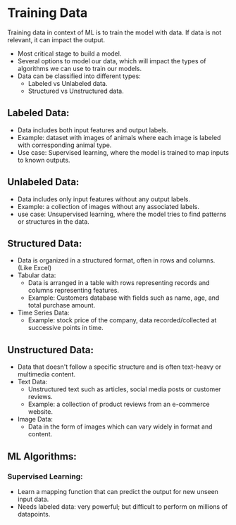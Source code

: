 # Training Data

Training data in context of ML is to train the model with data. If data is not relevant, it can impact the output.

- Most critical stage to build a model.
- Several options to model our data, which will impact the types of algorithms we can use to train our models.
- Data can be classified into different types:
  - Labeled vs Unlabeled data.
  - Structured vs Unstructured data.

## Labeled Data:
- Data includes both input features and output labels.
- Example: dataset with images of animals where each image is labeled with corresponding animal type.
- Use case: Supervised learning, where the model is trained to map inputs to known outputs.

## Unlabeled Data:
- Data includes only input features without any output labels.
- Example: a collection of images without any associated labels.
- use case: Unsupervised learning, where the model tries to find patterns or structures in the data.

## Structured Data:
- Data is organized in a structured format, often in rows and columns. (Like Excel)
- Tabular data:
  - Data is arranged in a table with rows representing records and columns representing features.
  - Example: Customers database with fields such as name, age, and total purchase amount.
- Time Series Data:
  - Example: stock price of the company, data recorded/collected at successive points in time.
 
## Unstructured Data:
- Data that doesn't follow a specific structure and is often text-heavy or multimedia content.
- Text Data:
  - Unstructured text such as articles, social media posts or customer reviews.
  - Example: a collection of product reviews from an e-commerce website.
- Image Data:
  - Data in the form of images which can vary widely in format and content.

## ML Algorithms:

### Supervised Learning:
- Learn a mapping function that can predict the output for new unseen input data.
- Needs labeled data: very powerful; but difficult to perform on millions of datapoints.
